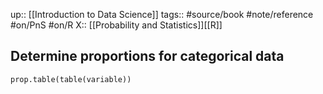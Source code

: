 up:: [[Introduction to Data Science]]
tags:: #source/book #note/reference #on/PnS #on/R 
X:: [[Probability and Statistics]][[R]] 

## Determine proportions for categorical data

`prop.table(table(variable))`